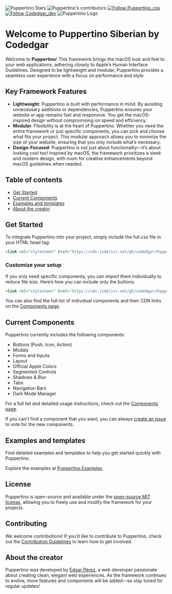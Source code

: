 
![Puppertino Stars](https://img.shields.io/github/stars/codedgar/puppertino?style=for-the-badge) ![Puppertino's contributors](https://img.shields.io/github/contributors/codedgar/puppertino?style=for-the-badge)   [![Follow Puppertino_css](https://img.shields.io/twitter/follow/Puppertino_css?style=for-the-badge)](https://twitter.com/Puppertino_css) [![Follow Codedgar_dev](https://img.shields.io/twitter/follow/codedgar_dev?style=for-the-badge)](https://twitter.com/codedgar_dev)
![Puppertino Logo](https://i.imgur.com/r81X3Yj.png)

# Welcome to Puppertino Siberian by Codedgar


Welcome to **Puppertino**! This framework brings the macOS look and feel to your web applications, adhering closely to Apple’s Human Interface Guidelines. Designed to be lightweight and modular, Puppertino provides a seamless user experience with a focus on performance and style.

## Key Framework Features
- **Lightweight**: Puppertino is built with performance in mind. By avoiding unnecessary additions or dependencies, Puppertino ensures your website or app remains fast and responsive. You get the macOS-inspired design without compromising on speed and efficiency.
- **Modular**: Flexibility is at the heart of Puppertino. Whether you need the entire framework or just specific components, you can pick and choose what fits your project. This modular approach allows you to minimize the size of your website, ensuring that you only include what’s necessary.
- **Design-Focused**: Puppertino is not just about functionality—it’s about looking cool too! Inspired by macOS, the framework prioritizes a sleek and modern design, with room for creative enhancements beyond macOS guidelines when needed.

## Table of contents

- [Get Started](#get-started)
- [Current Components](#current-components)
- [Examples and templates](https://codedgar.github.io/Puppertino/examples/)
- [About the creator](#about-the-creator)

## Get Started

To integrate Puppertino into your project, simply include the full.css file in your HTML head tag:

```html
<link rel="stylesheet" href="https://cdn.jsdelivr.net/gh/codedgar/Puppertino@latest/dist/css/newfull.css">
```
### Customize your setup
If you only need specific components, you can import them individually to reduce file size. Here’s how you can include only the buttons:

```html
<link rel="stylesheet" href="https://cdn.jsdelivr.net/gh/codedgar/Puppertino@latest/dist/css/buttons.css">
```

You can also find the full list of individual components and their CDN links on the [Components page](https://codedgar.github.io/Puppertino/examples/).


## Current Components

Puppertino currently includes the following components:

- Buttons (Push, Icon, Action)
- Modals
- Forms and Inputs
- Layout
- Official Apple Colors
- Segmented Controls
- Shadows & Blur
- Tabs
- Navigation Bars
- Dark Mode Manager

For a full list and detailed usage instructions, check out the [Components page](https://codedgar.github.io/Puppertino/examples/).

If you can't find a component that you want, you can always [create an issue](https://github.com/codedgar/Puppertino/issues/new/choose) to vote for the new components.

## Examples and templates

Find detailed examples and templates to help you get started quickly with Puppertino.

Explore the examples at [Puppertino Examples](https://codedgar.github.io/Puppertino/examples/).

## License

Puppertino is open-source and available under the [open-source MIT license](https://github.com/codedgar/Puppertino/blob/master/LICENSE), allowing you to freely use and modify the framework for your projects.

## Contributing

We welcome contributions! If you’d like to contribute to Puppertino, check out the [Contribution Guidelines](https://github.com/codedgar/Puppertino/blob/master/CONTRIBUTING.md) to learn how to get involved.

## About the creator

Puppertino was developed by [Edgar Pérez](https://codedgar.com/), a web developer passionate about creating clean, elegant web experiences. As the framework continues to evolve, more features and components will be added—so stay tuned for regular updates!
